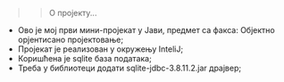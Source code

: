 >>О пројекту...

- Ово је мој први мини-пројекат у Јави, предмет са факса: Објектно орјентисано пројектовање;
- Пројекат је реализован у окружењу InteliJ;
- Коришћена је sqlite база података;
- Треба у библиотеци додати sqlite-jdbc-3.8.11.2.jar драјвер;
